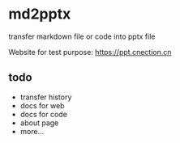 # md2pptx

transfer markdown file or code into pptx file

Website for test purpose: https://ppt.cnection.cn

## todo

- transfer history
- docs for web
- docs for code
- about page
- more...

